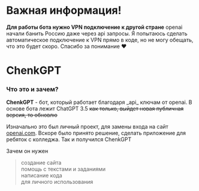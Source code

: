 # Важная информация!
**Для работы бота нужно VPN подключение к другой стране**
openai начали банить Россию даже через api запросы. Я попытаюсь сделать автоматическое подключение к VPN прямо в коде, но не могу обещать, что это будет скоро. Спасибо за понимание ❤

# ChenkGPT  
<h3>Что это и зачем?</h3>  
<b>ChenkGPT</b> - бот, который работает благодаря _api_ ключам от openai. В основе бота лежит ChatGPT 3.5 <s>как только, выйдет новая публичная версия, то обновлю</s>   

Изначально это был личный проект, для замены входа на сайт [openai.com](). Вскоре было принято решение, сделать приложение для ребяток с колледжа. Так и получился ChenkGPT  

Зачем он нужен  
> создание сайта  
> помощь с текстами и заданиями  
> написание кода  
> для личного использования  